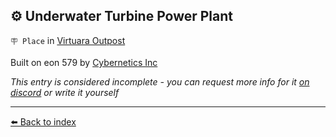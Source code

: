 ## ⚙️ Underwater Turbine Power Plant

`🪧 Place` in [Virtuara Outpost](/virtuara_outpost.html)

Built on eon 579 by [Cybernetics Inc](/cybernetics_inc.html)

_This entry is considered incomplete - you can request more info for it [on discord](<https://discord.com/channels/562910943848169472/1173922660489633802>) or write it yourself_


----------
[⬅️ Back to index](/index.md#e851_s)